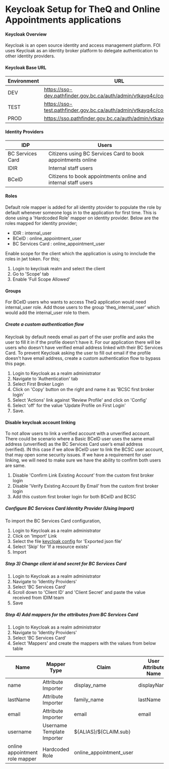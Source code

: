 # Keycloak Setup for TheQ and Online Appointments applications

#### Keycloak Overview
Keycloak is an open source identity and access management platform. FOI uses Keycloak as an identity broker platform to delegate authentication to other identity providers. 

#### Keycloak Base URL
|Environment|URL|
|---|---|
|DEV| https://sso-dev.pathfinder.gov.bc.ca/auth/admin/vtkayq4c/console/|
|TEST| https://sso-test.pathfinder.gov.bc.ca/auth/admin/vtkayq4c/console/|
|PROD|  https://sso.pathfinder.gov.bc.ca/auth/admin/vtkayq4c/console/|


#### Identity Providers
|IDP|Users|
|---|---|
|BC Services Card| Citizens using BC Services Card to book appointments online|
|IDIR| Internal staff users|
|BCeID|  Citizens to book appointments online and internal staff users|

#### Roles
Default role mapper is added for all identity ptovider to populate the role by default whenever someone logs in to the application for first time. 
This is done using a 'Hardcoded Role' mapper on identity provider. Below are the roles mapped for identity provider;
- IDIR : internal_user
- BCeID : online_appointment_user
- BC Services Card : online_appointment_user

Enable scope for the client which the application is using to innclude the roles in jwt token. For this;
1. Login to keycloak realm and select the client
2. Go to 'Scope' tab
3. Enable 'Full Scope Allowed'

#### Groups
For BCeID users who wants to access TheQ application would need internal_user role. Add those users to the group 'theq_internal_user' which would add the internal_user role to them.

##### Create a custom authentication flow
Keycloak by default needs email as part of the user profile and asks the user to fill it in if the profile doesn't have it. For our application there will be users who doesn't have verified email address linked with their BC Services Card.
To prevent Keycloak asking the user to fill out email if the profile doesn't have email address, create a custom authentication flow to bypass this page.

1. Login to Keycloak as a realm administrator
2. Navigate to 'Authentication' tab
3. Select First Broker Login
4. Click on 'Copy' button on the right and name it as 'BCSC first broker login'
5. Select 'Actions' link against 'Review Profile' and click on 'Config'
6. Select 'off' for the value 'Update Profile on First Login'
7. Save. 


#### Disable keycloak account linking
To not allow users to link a verified account with a unverified account. There could be scenario where a Basic BCeID user uses the same email address (unverified) as the BC Services Card user’s email address (verified). IN this case if we allow BCeID user to link the BCSC user account, that may open some security issues. If we have a requirement for user linking, we will need to make sure we have the ability to confirm both users are same. 

1. Disable 'Confirm Link Existing Account’ from the custom first broker login
2. Disable 'Verify Existing Account By Email’ from the custom first broker login
3. Add this custom first broker login for both BCeID and BCSC


##### Configure BC Services Card Identity Provider (Using Import)
To import the BC Services Card configuration,
1. Login to Keycloak as a realm administrator
2. Click on 'Import' Link
3. Select the file [keycloak config](/keycloak-config/config.json) for 'Exported json file'
4. Select 'Skip' for 'If a resource exists'
5. Import

##### Step 3) Change client id and secret for BC Services Card
1. Login to Keycloak as a realm administrator
2. Navigate to 'Identity Providers'
3. Select 'BC Services Card'
4. Scroll down to 'Client ID' and 'Client Secret' and paste the value received from IDIM team
5. Save 

##### Step 4) Add mappers for the attributes from BC Services Card
1. Login to Keycloak as a realm administrator
2. Navigate to 'Identity Providers'
3. Select 'BC Services Card'
4. Select 'Mappers' and create the mappers with the values from below table


|Name|Mapper Type|Claim|User Attribute Name|
|---|---|---|---|
|name|Attribute Importer|display_name|displayName|
|lastName|Attribute Importer|family_name|lastName|
|email|Attribute Importer|email|email|
|username|Username Template Importer|\${ALIAS}/\${CLAIM.sub}|
|online appointment role mapper|Hardcoded Role| online_appointment_user|
